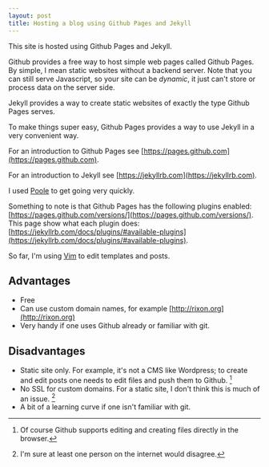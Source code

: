 ```yaml
---
layout: post
title: Hosting a blog using Github Pages and Jekyll
---
```


This site is hosted using Github Pages and Jekyll.

Github provides a free way to host simple web pages called Github Pages. By simple, I mean static websites without a backend server. Note that you can still serve Javascript, so your site can be _dynamic_, it just can't store or process data on the server side.

Jekyll provides a way to create static websites of exactly the type Github Pages serves.

To make things super easy, Github Pages provides a way to use Jekyll in a very convenient way.

<!-- more -->

For an introduction to Github Pages see [https://pages.github.com](https://pages.github.com).

For an introduction to Jekyll see [https://jekyllrb.com](https://jekyllrb.com).

I used [Poole](http://getpoole.com) to get going very quickly.

Something to note is that Github Pages has the following plugins enabled: [https://pages.github.com/versions/](https://pages.github.com/versions/). This page show what each plugin does: [https://jekyllrb.com/docs/plugins/#available-plugins](https://jekyllrb.com/docs/plugins/#available-plugins).

So far, I'm using [Vim](http://www.vim.org) to edit templates and posts.

## Advantages
* Free
* Can use custom domain names, for example [http://rixon.org](http://rixon.org)
* Very handy if one uses Github already or familiar with git.

## Disadvantages
* Static site only. For example, it's not a CMS like Wordpress; to create and edit posts one needs to edit files and push them to Github. [^fn-github-editing]
* No SSL for custom domains. For a static site, I don't think this is much of an issue. [^fn-internet-disagrees]
* A bit of a learning curve if one isn't familiar with git.

[^fn-github-editing]: Of course Github supports editing and creating files directly in the browser.

[^fn-internet-disagrees]: I'm sure at least one person on the internet would disagree.
